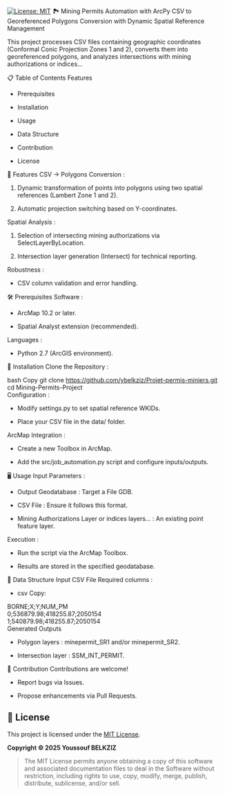 
[![License: MIT](https://img.shields.io/badge/License-MIT-yellow.svg)](https://opensource.org/licenses/MIT) 
🏞️ Mining Permits Automation with ArcPy
CSV to Georeferenced Polygons Conversion with Dynamic Spatial Reference Management

This project processes CSV files containing geographic coordinates (Conformal Conic Projection Zones 1 and 2), converts them into georeferenced polygons, and analyzes intersections with mining authorizations or indices...

📋 Table of Contents
Features

- Prerequisites

- Installation

- Usage

- Data Structure

- Contribution

- License

🚀 Features
CSV → Polygons Conversion :

1. Dynamic transformation of points into polygons using two spatial references (Lambert Zone 1 and 2).

2. Automatic projection switching based on Y-coordinates.

Spatial Analysis :

1. Selection of intersecting mining authorizations via SelectLayerByLocation.

2. Intersection layer generation (Intersect) for technical reporting.

Robustness :

* CSV column validation and error handling.

🛠️ Prerequisites
Software :

* ArcMap 10.2 or later.

* Spatial Analyst extension (recommended).

Languages :

* Python 2.7 (ArcGIS environment).

🔧 Installation
Clone the Repository :

bash
Copy
git clone https://github.com/ybelkziz/Projet-permis-miniers.git
cd Mining-Permits-Project  
Configuration :

- Modify settings.py to set spatial reference WKIDs.

- Place your CSV file in the data/ folder.

ArcMap Integration :

- Create a new Toolbox in ArcMap.

- Add the src/job_automation.py script and configure inputs/outputs.

🖥️ Usage
Input Parameters :

- Output Geodatabase : Target a File GDB.

- CSV File : Ensure it follows this format.

- Mining Authorizations Layer or indices layers... : An existing point feature layer.

Execution :

- Run the script via the ArcMap Toolbox.

- Results are stored in the specified geodatabase.

📂 Data Structure
Input CSV File
Required columns :

- csv Copy:

BORNE;X;Y;NUM_PM  
0;536879.98;418255.87;2050154  
1;540879.98;418255.87;2050154  
Generated Outputs

- Polygon layers : minepermit_SR1 and/or minepermit_SR2.

- Intersection layer : SSM_INT_PERMIT.

🤝 Contribution
Contributions are welcome!

- Report bugs via Issues.

- Propose enhancements via Pull Requests.

## 📄 License  
This project is licensed under the [MIT License](LICENSE).  

**Copyright © 2025 Youssouf BELKZIZ**  
> The MIT License permits anyone obtaining a copy of this software and associated documentation files to deal in the Software without restriction, including rights to use, copy, modify, merge, publish, distribute, sublicense, and/or sell. 
